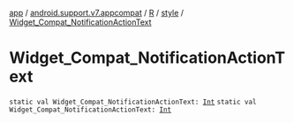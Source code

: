 [app](../../../index.md) / [android.support.v7.appcompat](../../index.md) / [R](../index.md) / [style](index.md) / [Widget_Compat_NotificationActionText](.)

# Widget_Compat_NotificationActionText

`static val Widget_Compat_NotificationActionText: `[`Int`](https://kotlinlang.org/api/latest/jvm/stdlib/kotlin/-int/index.html)
`static val Widget_Compat_NotificationActionText: `[`Int`](https://kotlinlang.org/api/latest/jvm/stdlib/kotlin/-int/index.html)